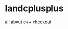 # landcplusplus
all about c++
<a href="https://www.gnu.org/software/libc/manual/html_node/">checkout</a>
